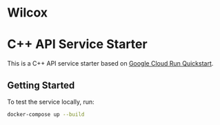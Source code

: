# Wilcox

# C++ API Service Starter

This is a C++ API service starter based on [Google Cloud Run Quickstart](https://cloud.google.com/run/docs/quickstarts/build-and-deploy/deploy-c-plus-plus-service).

## Getting Started

To test the service locally, run:

```sh
docker-compose up --build
```
